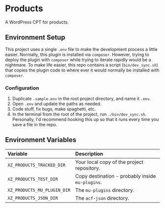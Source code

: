 # Products

A WordPress CPT for products.

## Environment Setup

This project uses a single `.env` file to make the development process a little
easier. Normally, this plugin is installed via `composer`. However, trying to
deploy the plugin with `composer` while trying to iterate rapidly would be a
nightmare. To make life easier, this repo contains a script (`bin/dev_sync.sh`)
that copies the plugin code to where ever it would normally be installed with
`composer`.

### Configuration

1. Duplicate `.sample.env` in the root project directory, and name it `.env`.
2. Open `.env` and update the paths as needed.
3. Code stuff, fix bugs, make spaghetti, etc.
4. In the terminal from the root of the project, run `./bin/dev_sync.sh`.
   Personally, I'd recommend hooking this up so that it runs every time you save
   a file in the repo.

## Environment Variables

| Variable                    | Description                                |
|:----------------------------|:-------------------------------------------|
| `XZ_PRODUCTS_TRACKED_DIR`   | Your local copy of the project repository. |
| `XZ_PRODUCTS_TEST_DIR`      | Copy destination - probably inside `mu-plugins`. |
| `XZ_PRODUCTS_MU_PLUGIN_DIR` | The `mu-plugins` directory.                |
| `XZ_PRODUCTS_JSON_DIR`      | The `acf-json` directory.                  |
